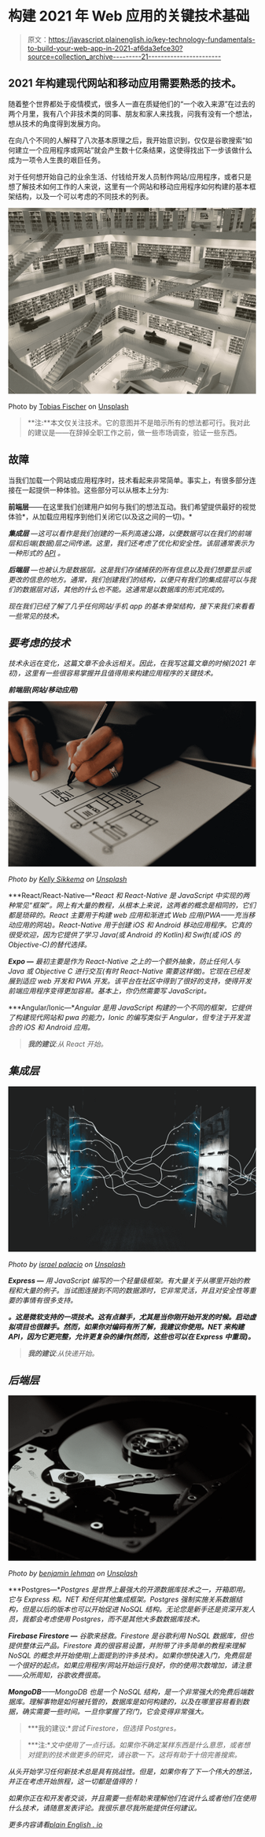 # 构建 2021 年 Web 应用的关键技术基础

> 原文：<https://javascript.plainenglish.io/key-technology-fundamentals-to-build-your-web-app-in-2021-af6da3efce30?source=collection_archive---------21----------------------->

## 2021 年构建现代网站和移动应用需要熟悉的技术。

随着整个世界都处于疫情模式，很多人一直在质疑他们的“一个收入来源”在过去的两个月里，我有八个非技术类的同事、朋友和家人来找我，问我有没有一个想法，想从技术的角度得到发展方向。

在向八个不同的人解释了八次基本原理之后，我开始意识到，仅仅是谷歌搜索“如何建立一个应用程序或网站”就会产生数十亿条结果，这使得找出下一步该做什么成为一项令人生畏的艰巨任务。

对于任何想开始自己的业余生活、付钱给开发人员制作网站/应用程序，或者只是想了解技术如何工作的人来说，这里有一个网站和移动应用程序如何构建的基本框架结构，以及一个可以考虑的不同技术的列表。

![](img/aef3fa79fbccab0396f040ab562f33ff.png)

Photo by [Tobias Fischer](https://unsplash.com/@tofi?utm_source=medium&utm_medium=referral) on [Unsplash](https://unsplash.com?utm_source=medium&utm_medium=referral)

> **注:**本文仅关注技术。它的意图并不是暗示所有的想法都可行。我对此的建议是——在辞掉全职工作之前，做一些市场调查，验证一些东西。

## 故障

当我们加载一个网站或应用程序时，技术看起来非常简单。事实上，有很多部分连接在一起提供一种体验。这些部分可以从根本上分为:

**前端层**——在这里我们创建用户如何与我们的想法互动。我们希望提供最好的视觉体验*，从加载应用程序到他们关闭它(以及这之间的一切)。*

***集成层** —这可以看作是我们创建的一系列高速公路，以便数据可以在我们的前端层和后端(数据)层之间传递。这里，我们还考虑了优化和安全性。该层通常表示为一种形式的 [API](https://en.wikipedia.org/wiki/API) 。*

***后端层** —也被认为是数据层。这是我们存储捕获的所有信息以及我们想要显示或更改的信息的地方。通常，我们创建我们的结构，以便只有我们的集成层可以与我们的数据层对话，其他的什么也不能。这通常是以数据库的形式完成的。*

*现在我们已经了解了几乎任何网站/手机 app 的基本骨架结构，接下来我们来看看一些常见的技术。*

## *要考虑的技术*

*技术永远在变化，这篇文章不会永远相关。因此，在我写这篇文章的时候(2021 年初)，这里有一些很容易掌握并且值得用来构建应用程序的关键技术。*

***前端层(网站/移动应用)***

*![](img/c39dc9c4e81374ba4c329e2110b73fdb.png)*

*Photo by [Kelly Sikkema](https://unsplash.com/@kellysikkema?utm_source=medium&utm_medium=referral) on [Unsplash](https://unsplash.com?utm_source=medium&utm_medium=referral)*

***React/React-Native—**React 和 React-Native 是 JavaScript 中实现的两种常见“框架”。网上有大量的教程，从根本上来说，这两者的概念是相同的，它们都是琐碎的。React 主要用于构建 web 应用和渐进式 Web 应用(PWA——充当移动应用的网站)。React-Native 用于创建 iOS 和 Android 移动应用程序。它真的很受欢迎，因为它提供了学习 Java(或 Android 的 Kotlin)和 Swift(或 iOS 的 Objective-C)的替代选择。*

***Expo —** 最初主要是作为 React-Native 之上的一个额外抽象，防止任何人与 Java 或 Objective C 进行交互(有时 React-Native 需要这样做)。它现在已经发展到适应 web 开发和 PWA 开发。该平台在社区中得到了很好的支持，使得开发前端应用程序变得更加容易。基本上，你仍然需要写 JavaScript。*

***Angular/Ionic—**Angular 是用 JavaScript 构建的一个不同的框架，它提供了构建现代网站和 pwa 的能力，Ionic 的编写类似于 Angular，但专注于开发混合的 iOS 和 Android 应用。*

> ***我的建议**:从 React 开始。*

## *集成层*

*![](img/8f0fc02f9f1822f1613ec2ce414716d2.png)*

*Photo by [israel palacio](https://unsplash.com/@othentikisra?utm_source=medium&utm_medium=referral) on [Unsplash](https://unsplash.com?utm_source=medium&utm_medium=referral)*

***Express —** 用 JavaScript 编写的一个轻量级框架。有大量关于从哪里开始的教程和大量的例子。当试图连接到不同的数据源时，它非常灵活，并且对安全性等重要的事情有很多支持。*

***。这是微软支持的一项技术。这有点棘手，尤其是当你刚开始开发的时候。启动虚拟项目也很棘手。然而，如果你对编码有所了解，我建议你使用。NET 来构建 API，因为它更完整，允许更复杂的操作(然而，这些也可以在 Express 中重现)。***

> ***我的建议**:从快递开始。*

## *后端层*

*![](img/582c53bd3cc0ae51f2302bc4be64c86c.png)*

*Photo by [benjamin lehman](https://unsplash.com/@benjaminlehman?utm_source=medium&utm_medium=referral) on [Unsplash](https://unsplash.com?utm_source=medium&utm_medium=referral)*

***Postgres—**Postgres 是世界上最强大的开源数据库技术之一，开箱即用。它与 Express 和。NET 和任何其他集成框架。Postgres 强制实施关系数据结构，但是以后的版本也可以开始促进 NoSQL 结构。无论您是新手还是资深开发人员，我都会考虑使用 Postgres，而不是其他大多数数据库技术。*

***Firebase Firestore —** 谷歌来拯救。Firestore 是谷歌利用 NoSQL 数据库，但也提供整体云产品。Firestore 真的很容易设置，并附带了许多简单的教程来理解 NoSQL 的概念并开始使用(上面提到的许多技术)。如果你想快速入门，免费层是一个很好的起点。如果应用程序/网站开始运行良好，你的使用次数增加，请注意——众所周知，谷歌收费很高。*

***MongoDB**——MongoDB 也是一个 NoSQL 结构，是一个非常强大的免费后端数据库。理解事物是如何被托管的，数据库是如何构建的，以及在哪里容易看到数据，确实需要一些时间。一旦你掌握了窍门，它会变得非常强大。*

> ***我的建议:**尝试 Firestore，但选择 Postgres。*

> ***注:**文中使用了一点行话。如果你不确定某样东西是什么意思，或者想对提到的技术做更多的研究，请谷歌一下。这将有助于十倍完善搜索。*

*从头开始学习任何新技术总是具有挑战性。但是，如果你有了下一个伟大的想法，并正在考虑开始旅程，这一切都是值得的！*

*如果你正在和开发者交谈，并且需要一些帮助来理解他们在说什么或者他们在使用什么技术，请随意发表评论。我很乐意尽我所能提供任何建议。*

**更多内容请看*[*plain English . io*](http://plainenglish.io/)*